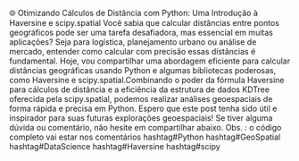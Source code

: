 🌐 Otimizando Cálculos de Distância com Python: Uma Introdução à Haversine e scipy.spatial
Você sabia que calcular distâncias entre pontos geográficos pode ser uma tarefa desafiadora, mas essencial em muitas aplicações? Seja para logística, planejamento urbano ou análise de mercado, entender como calcular com precisão essas distâncias é fundamental.
Hoje, vou compartilhar uma abordagem eficiente para calcular distâncias geográficas usando Python e algumas bibliotecas poderosas, como Haversine e scipy.spatial.Combinando o poder da fórmula Haversine para cálculos de distância e a eficiência da estrutura de dados KDTree oferecida pela scipy.spatial, podemos realizar análises geoespaciais de forma rápida e precisa em Python.
Espero que este post tenha sido útil e inspirador para suas futuras explorações geoespaciais! Se tiver alguma dúvida ou comentário, não hesite em compartilhar abaixo. Obs. : o código completo vai estar nos comentários 
hashtag#Python hashtag#GeoSpatial hashtag#DataScience hashtag#Haversine hashtag#scipy
